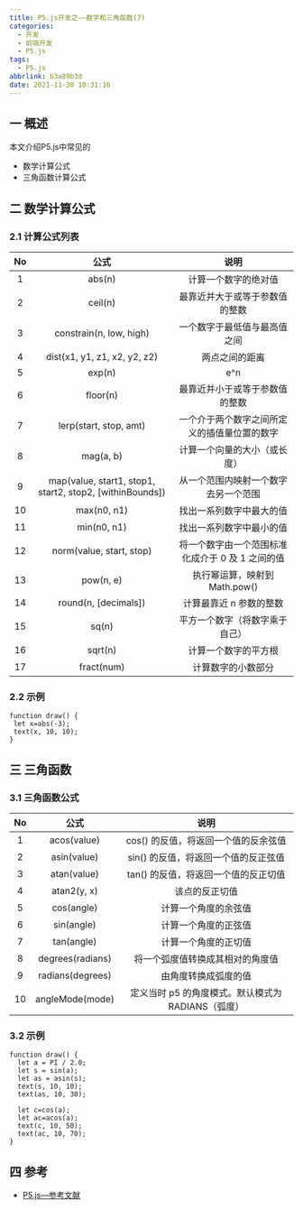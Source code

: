 ```yaml
---
title: P5.js开发之——数学和三角函数(7)
categories:
  - 开发
  - 前端开发
  - P5.js
tags:
  - P5.js
abbrlink: b3a89b3d
date: 2021-11-30 10:31:16
---
```

## 一 概述

本文介绍P5.js中常见的

* 数学计算公式
* 三角函数计算公式

<!--more-->

## 二 数学计算公式

### 2.1 计算公式列表

|  No  |                           公式                           |                       说明                       |
| :--: | :------------------------------------------------------: | :----------------------------------------------: |
|  1   |                          abs(n)                          |               计算一个数字的绝对值               |
|  2   |                         ceil(n)                          |          最靠近并大于或等于参数值的整数          |
|  3   |                 constrain(n, low, high)                  |           一个数字于最低值与最高值之间           |
|  4   |               dist(x1, y1, z1, x2, y2, z2)               |                  两点之间的距离                  |
|  5   |                          exp(n)                          |                       e^n                        |
|  6   |                         floor(n)                         |          最靠近并小于或等于参数值的整数          |
|  7   |                  lerp(start, stop, amt)                  |   一个介于两个数字之间所定义的插值量位置的数字   |
|  8   |                        mag(a, b)                         |           计算一个向量的大小（或长度）           |
|  9   | map(value, start1, stop1, start2, stop2, [withinBounds]) |       从一个范围内映射一个数字去另一个范围       |
|  10  |                       max(n0, n1)                        |             找出一系列数字中最大的值             |
|  11  |                       min(n0, n1)                        |             找出一系列数字中最小的值             |
|  12  |                 norm(value, start, stop)                 | 将一个数字由一个范围标准化成介于 0 及 1 之间的值 |
|  13  |                        pow(n, e)                         |          执行幂运算，映射到 Math.pow()           |
|  14  |                   round(n, [decimals])                   |             计算最靠近 n 参数的整数              |
|  15  |                          sq(n)                           |          平方一个数字（将数字乘于自己）          |
|  16  |                         sqrt(n)                          |               计算一个数字的平方根               |
|  17  |                        fract(num)                        |                计算数字的小数部分                |

### 2.2 示例

```
function draw() {
 let x=abs(-3);
 text(x, 10, 10);
}
```

## 三 三角函数

### 3.1 三角函数公式

|  No  |       公式       |                        说明                        |
| :--: | :--------------: | :------------------------------------------------: |
|  1   |   acos(value)    |        cos() 的反值，将返回一个值的反余弦值        |
|  2   |   asin(value)    |        sin() 的反值，将返回一个值的反正弦值        |
|  3   |   atan(value)    |        tan() 的反值，将返回一个值的反正切值        |
|  4   |   atan2(y, x)    |                   该点的反正切值                   |
|  5   |    cos(angle)    |                计算一个角度的余弦值                |
|  6   |    sin(angle)    |                计算一个角度的正弦值                |
|  7   |    tan(angle)    |                计算一个角度的正切值                |
|  8   | degrees(radians) |          将一个弧度值转换成其相对的角度值          |
|  9   | radians(degrees) |                由角度转换成弧度的值                |
|  10  | angleMode(mode)  | 定义当时 p5 的角度模式。默认模式为 RADIANS（弧度） |

### 3.2 示例

```
function draw() {
  let a = PI / 2.0;
  let s = sin(a);
  let as = asin(s);
  text(s, 10, 10);
  text(as, 10, 30);

  let c=cos(a);
  let ac=acos(a);
  text(c, 10, 50);
  text(ac, 10, 70);
}
```

## 四 参考

* [P5.js—参考文献](https://p5js.org/zh-Hans/reference/)